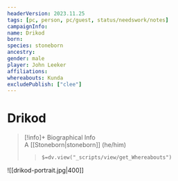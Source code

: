```yaml
---
headerVersion: 2023.11.25
tags: [pc, person, pc/guest, status/needswork/notes]
campaignInfo:
name: Drikod
born:
species: stoneborn
ancestry:
gender: male
player: John Leeker
affiliations:
whereabouts: Kunda
excludePublish: ["clee"]
---
```

# Drikod
>[!info]+ Biographical Info  
> A [[Stoneborn|stoneborn]] (he/him)  
>> `$=dv.view("_scripts/view/get_Whereabouts")`

![[drikod-portrait.jpg|400]]